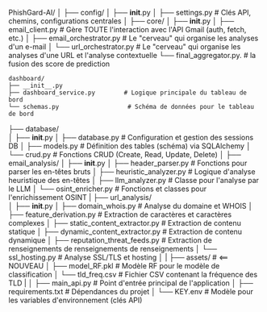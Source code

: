 PhishGard-AI/
│
├── config/
│   ├── __init__.py
│   ├── settings.py            # Clés API, chemins, configurations centrales
│
├── core/
│   ├── __init__.py
│   ├── email_client.py        # Gère TOUTE l'interaction avec l'API Gmail (auth, fetch, etc.)
│   ├── email_orchestrator.py # Le "cerveau" qui organise les analyses d'un e-mail 
│   └── url_orchestrator.py # Le "cerveau" qui organise les analyses d'une URL et  l'analyse contextuelle
    └── final_aggregator.py.    # la fusion des score de prediction
    
    dashboard/
    ├── __init__.py
    ├── dashboard_service.py        # Logique principale du tableau de bord
    └── schemas.py                   # Schéma de données pour le tableau de bord


├── database/                  
│   ├── __init__.py
│   ├── database.py            # Configuration et gestion des sessions DB
│   ├── models.py              # Définition des tables (schéma) via SQLAlchemy
│   └── crud.py                # Fonctions CRUD (Create, Read, Update, Delete)
│
├── email_analysis/
│   ├── __init__.py
│   ├── header_parser.py       # Fonctions pour parser les en-têtes bruts
│   ├── heuristic_analyzer.py  # Logique d'analyse heuristique des en-têtes
│   ├── llm_analyzer.py        # Classe pour l'analyse par le LLM
│   └── osint_enricher.py      # Fonctions et classes pour l'enrichissement OSINT
|
├── url_analysis/                  
│   ├── __init__.py
│   ├── domain_whois.py        # Analyse du domaine et WHOIS
│   ├── feature_derivation.py        # Extraction de caractères et caractères complexes
│   ├── static_content_extractor.py    # Extraction de contenu statique
│   ├── dynamic_content_extractor.py    # Extraction de contenu dynamique
│   ├── reputation_threat_feeds.py      # Extraction de renseignements de renseignements de renseignements
│   └── ssl_hosting.py          # Analyse SSL/TLS et hosting
│
|
├── assets/                        # <== NOUVEAU
│   ├── model_RF.pkl             # Modèle RF pour le modèle de classification
│   └── tld_freq.csv             # Fichier CSV contenant la fréquence des TLD
|
│
├── main_api.py                    # Point d'entrée principal de l'application
│
├── requirements.txt           # Dépendances du projet
│
└── KEY.env               # Modèle pour les variables d'environnement (clés API)
